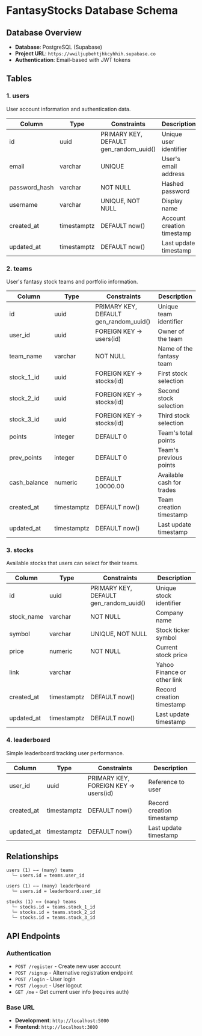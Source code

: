 # FantasyStocks Database Schema

## Database Overview
- **Database**: PostgreSQL (Supabase)
- **Project URL**: `https://wwiljupbehtjhkcyhhih.supabase.co`
- **Authentication**: Email-based with JWT tokens

## Tables

### 1. users
User account information and authentication data.

| Column | Type | Constraints | Description |
|--------|------|-------------|-------------|
| id | uuid | PRIMARY KEY, DEFAULT gen_random_uuid() | Unique user identifier |
| email | varchar | UNIQUE | User's email address |
| password_hash | varchar | NOT NULL | Hashed password |
| username | varchar | UNIQUE, NOT NULL | Display name |
| created_at | timestamptz | DEFAULT now() | Account creation timestamp |
| updated_at | timestamptz | DEFAULT now() | Last update timestamp |

### 2. teams
User's fantasy stock teams and portfolio information.

| Column | Type | Constraints | Description |
|--------|------|-------------|-------------|
| id | uuid | PRIMARY KEY, DEFAULT gen_random_uuid() | Unique team identifier |
| user_id | uuid | FOREIGN KEY → users(id) | Owner of the team |
| team_name | varchar | NOT NULL | Name of the fantasy team |
| stock_1_id | uuid | FOREIGN KEY → stocks(id) | First stock selection |
| stock_2_id | uuid | FOREIGN KEY → stocks(id) | Second stock selection |
| stock_3_id | uuid | FOREIGN KEY → stocks(id) | Third stock selection |
| points | integer | DEFAULT 0 | Team's total points |
| prev_points | integer | DEFAULT 0 | Team's previous points |
| cash_balance | numeric | DEFAULT 10000.00 | Available cash for trades |
| created_at | timestamptz | DEFAULT now() | Team creation timestamp |
| updated_at | timestamptz | DEFAULT now() | Last update timestamp |

### 3. stocks
Available stocks that users can select for their teams.

| Column | Type | Constraints | Description |
|--------|------|-------------|-------------|
| id | uuid | PRIMARY KEY, DEFAULT gen_random_uuid() | Unique stock identifier |
| stock_name | varchar | NOT NULL | Company name |
| symbol | varchar | UNIQUE, NOT NULL | Stock ticker symbol |
| price | numeric | NOT NULL | Current stock price |
| link | varchar | | Yahoo Finance or other link |
| created_at | timestamptz | DEFAULT now() | Record creation timestamp |
| updated_at | timestamptz | DEFAULT now() | Last update timestamp |

### 4. leaderboard
Simple leaderboard tracking user performance.

| Column | Type | Constraints | Description |
|--------|------|-------------|-------------|
| user_id | uuid | PRIMARY KEY, FOREIGN KEY → users(id) | Reference to user |
| created_at | timestamptz | DEFAULT now() | Record creation timestamp |
| updated_at | timestamptz | DEFAULT now() | Last update timestamp |

## Relationships

```
users (1) ←→ (many) teams
  └─ users.id = teams.user_id

users (1) ←→ (many) leaderboard
  └─ users.id = leaderboard.user_id

stocks (1) ←→ (many) teams
  └─ stocks.id = teams.stock_1_id
  └─ stocks.id = teams.stock_2_id
  └─ stocks.id = teams.stock_3_id
```

## API Endpoints

### Authentication
- `POST /register` - Create new user account
- `POST /signup` - Alternative registration endpoint
- `POST /login` - User login
- `POST /logout` - User logout
- `GET /me` - Get current user info (requires auth)

### Base URL
- **Development**: `http://localhost:5000`
- **Frontend**: `http://localhost:3000` 